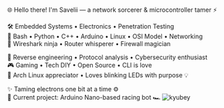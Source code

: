 🌐 Hello there!
I'm Savelii — a network sorcerer & microcontroller tamer ⚡

🛠️ Embedded Systems • Electronics • Penetration Testing  
💾 Bash • Python • C++ • Arduino • Linux • OSI Model • Networking  
📡 Wireshark ninja • Router whisperer • Firewall magician  

🧠 Reverse engineering • Protocol analysis • Cybersecurity enthusiast  
🎮 Gaming • Tech DIY • Open Source • CLI is love  
🐧 Arch Linux appreciator • Loves blinking LEDs with purpose 💡  

✨ Taming electrons one bit at a time ⚙️  
🔌 Current project: Arduino Nano-based racing bot 🏎️
![kyubey](https://github.com/user-attachments/assets/d5673299-8fbb-4a71-ba9c-585773214f2f)
